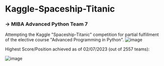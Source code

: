 # Kaggle-Spaceship-Titanic 
### -> MIBA Advanced Python Team 7

Attempting the Kaggle "Spaceship-Titanic" competition for partial fulfillment of the elective course "Advanced Programming in Python".
![image](https://github.com/JPBergmann/Kaggle-Spaceship-Titanic/assets/86370763/02826196-fa00-4104-97cc-d88ff6b79fff)

Highest Score/Position achieved as of 02/07/2023 (out of 2557 teams):

![image](https://github.com/JPBergmann/Kaggle-Spaceship-Titanic/assets/86370763/349a2e3e-ac32-40ea-b912-3239266f1eb8)
